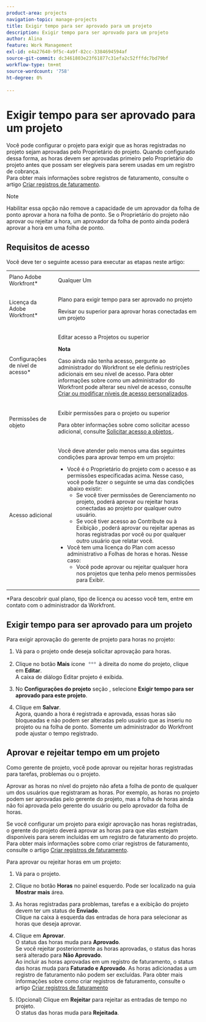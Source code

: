 ```yaml
---
product-area: projects
navigation-topic: manage-projects
title: Exigir tempo para ser aprovado para um projeto
description: Exigir tempo para ser aprovado para um projeto
author: Alina
feature: Work Management
exl-id: e4a27640-9f5c-4a9f-82cc-3384694594af
source-git-commit: dc3461803e23f61877c31efa2c52fffdc7bd79bf
workflow-type: tm+mt
source-wordcount: '758'
ht-degree: 0%

---
```


# Exigir tempo para ser aprovado para um projeto

<!--
<p data-mc-conditions="QuicksilverOrClassic.Draft mode">(NOTE: THIS IS LINKED TO THE UI IN A TOOLTIP IN THE EDIT PROJECT MODAL) </p>
-->

Você pode configurar o projeto para exigir que as horas registradas no projeto sejam aprovadas pelo Proprietário do projeto. Quando configurado dessa forma, as horas devem ser aprovadas primeiro pelo Proprietário do projeto antes que possam ser elegíveis para serem usadas em um registro de cobrança.\
Para obter mais informações sobre registros de faturamento, consulte o artigo [Criar registros de faturamento](../../../manage-work/projects/project-finances/create-billing-records.md).

>[!NOTE]
>
>Habilitar essa opção não remove a capacidade de um aprovador da folha de ponto aprovar a hora na folha de ponto. Se o Proprietário do projeto não aprovar ou rejeitar a hora, um aprovador da folha de ponto ainda poderá aprovar a hora em uma folha de ponto.

## Requisitos de acesso

Você deve ter o seguinte acesso para executar as etapas neste artigo:

<table style="table-layout:auto"> 
 <col> 
 <col> 
 <tbody> 
  <tr> 
   <td role="rowheader">Plano Adobe Workfront*</td> 
   <td> <p>Qualquer Um</p> </td> 
  </tr> 
  <tr> 
   <td role="rowheader">Licença da Adobe Workfront*</td> 
   <td> <p>Plano para exigir tempo para ser aprovado no projeto</p>
   <p>Revisar ou superior para aprovar horas conectadas em um projeto</p>
    </td> 
  </tr> 
  <tr> 
   <td role="rowheader">Configurações de nível de acesso*</td> 
   <td> <p>Editar acesso a Projetos ou superior</p> <p><b>Nota</b>

Caso ainda não tenha acesso, pergunte ao administrador do Workfront se ele definiu restrições adicionais em seu nível de acesso. Para obter informações sobre como um administrador do Workfront pode alterar seu nível de acesso, consulte <a href="../../../administration-and-setup/add-users/configure-and-grant-access/create-modify-access-levels.md" class="MCXref xref">Criar ou modificar níveis de acesso personalizados</a>.</p> </td>
</tr> 
  <tr> 
   <td role="rowheader">Permissões de objeto</td> 
   <td> <p>Exibir permissões para o projeto ou superior</p> <p>Para obter informações sobre como solicitar acesso adicional, consulte <a href="../../../workfront-basics/grant-and-request-access-to-objects/request-access.md" class="MCXref xref">Solicitar acesso a objetos </a>.</p> </td> 
  </tr> 
  <tr> 
   <td role="rowheader">Acesso adicional</td> 
   <td> <p>Você deve atender pelo menos uma das seguintes condições para aprovar tempo em um projeto:</p> 
    <ul> 
     <li>Você é o Proprietário do projeto com o acesso e as permissões especificadas acima. Nesse caso, você pode fazer o seguinte se uma das condições abaixo existir: 
      <ul>
       <li>Se você tiver permissões de Gerenciamento no projeto, poderá aprovar ou rejeitar horas conectadas ao projeto por qualquer outro usuário.</li>
       <li> Se você tiver acesso ao Contribute ou à Exibição , poderá aprovar ou rejeitar apenas as horas registradas por você ou por qualquer outro usuário que relatar você.<br></li>
      </ul></li> 
     <li>Você tem uma licença do Plan com acesso administrativo a Folhas de horas e horas. Nesse caso:
      <ul>
       <li>Você pode aprovar ou rejeitar qualquer hora nos projetos que tenha pelo menos permissões para Exibir. </li>
      </ul></li> 
    </ul> </td> 
  </tr> 
 </tbody> 
</table>

&#42;Para descobrir qual plano, tipo de licença ou acesso você tem, entre em contato com o administrador da Workfront.

## Exigir tempo para ser aprovado para um projeto

Para exigir aprovação do gerente de projeto para horas no projeto:

1. Vá para o projeto onde deseja solicitar aprovação para horas.
1. Clique no botão **Mais** ícone ![](assets/more-icon.png) à direita do nome do projeto, clique em **Editar**.\
   A caixa de diálogo Editar projeto é exibida.

1. No **Configurações do projeto** seção , selecione **Exigir tempo para ser aprovado para este projeto**.
1. Clique em **Salvar**.\
   Agora, quando a hora é registrada e aprovada, essas horas são bloqueadas e não podem ser alteradas pelo usuário que as inseriu no projeto ou na folha de ponto. Somente um administrador do Workfront pode ajustar o tempo registrado.

## Aprovar e rejeitar tempo em um projeto

Como gerente de projeto, você pode aprovar ou rejeitar horas registradas para tarefas, problemas ou o projeto.

Aprovar as horas no nível do projeto não afeta a folha de ponto de qualquer um dos usuários que registraram as horas. Por exemplo, as horas no projeto podem ser aprovadas pelo gerente do projeto, mas a folha de horas ainda não foi aprovada pelo gerente do usuário ou pelo aprovador da folha de horas. 

Se você configurar um projeto para exigir aprovação nas horas registradas, o gerente do projeto deverá aprovar as horas para que elas estejam disponíveis para serem incluídas em um registro de faturamento do projeto. Para obter mais informações sobre como criar registros de faturamento, consulte o artigo [Criar registros de faturamento](../../../manage-work/projects/project-finances/create-billing-records.md).

Para aprovar ou rejeitar horas em um projeto:

1. Vá para o projeto.
1. Clique no botão **Horas** no painel esquerdo. Pode ser localizado na guia **Mostrar mais** área.

1. As horas registradas para problemas, tarefas e a exibição do projeto devem ter um status de **Enviado**.\
   Clique na caixa à esquerda das entradas de hora para selecionar as horas que deseja aprovar.

1. Clique em **Aprovar**.\
   O status das horas muda para **Aprovado**.\
   Se você rejeitar posteriormente as horas aprovadas, o status das horas será alterado para **Não Aprovado**.\
   Ao incluir as horas aprovadas em um registro de faturamento, o status das horas muda para **Faturado e Aprovado**. As horas adicionadas a um registro de faturamento não podem ser excluídas. Para obter mais informações sobre como criar registros de faturamento, consulte o artigo [Criar registros de faturamento](../../../manage-work/projects/project-finances/create-billing-records.md)

1. (Opcional) Clique em **Rejeitar** para rejeitar as entradas de tempo no projeto.\
   O status das horas muda para **Rejeitada**.
